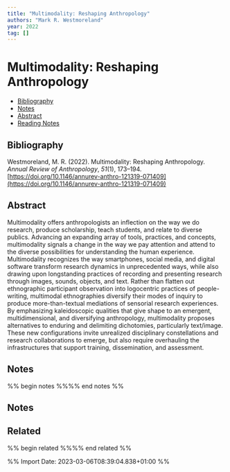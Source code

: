 ```yaml
---
title: "Multimodality: Reshaping Anthropology"
authors: "Mark R. Westmoreland"
year: 2022
tag: []
---
```

# Multimodality: Reshaping Anthropology

- [Bibliography](#bibliography)
- [Notes](#notes)
- [Abstract](#abstract)
- [Reading Notes](#reading-notes)

## Bibliography
Westmoreland, M. R. (2022). Multimodality: Reshaping Anthropology. _Annual Review of Anthropology_, _51_(1), 173–194. [https://doi.org/10.1146/annurev-anthro-121319-071409](https://doi.org/10.1146/annurev-anthro-121319-071409)

## Abstract
Multimodality offers anthropologists an inflection on the way we do research, produce scholarship, teach students, and relate to diverse publics. Advancing an expanding array of tools, practices, and concepts, multimodality signals a change in the way we pay attention and attend to the diverse possibilities for understanding the human experience. Multimodality recognizes the way smartphones, social media, and digital software transform research dynamics in unprecedented ways, while also drawing upon longstanding practices of recording and presenting research through images, sounds, objects, and text. Rather than flatten out ethnographic participant observation into logocentric practices of people-writing, multimodal ethnographies diversify their modes of inquiry to produce more-than-textual mediations of sensorial research experiences. By emphasizing kaleidoscopic qualities that give shape to an emergent, multidimensional, and diversifying anthropology, multimodality proposes alternatives to enduring and delimiting dichotomies, particularly text/image. These new configurations invite unrealized disciplinary constellations and research collaborations to emerge, but also require overhauling the infrastructures that support training, dissemination, and assessment.

## Notes
%% begin notes %%%% end notes %%
## Notes

## Related
%% begin related %%%% end related %%

%% Import Date: 2023-03-06T08:39:04.838+01:00 %%
